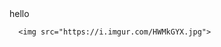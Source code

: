 <html>
        <h> hello </h>
      
      <img src="https://i.imgur.com/HWMkGYX.jpg"> 
</html>
  



